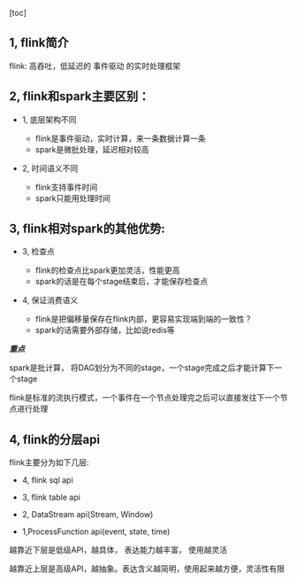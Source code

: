 [toc]

## 1, flink简介

flink:  高吞吐，低延迟的 事件驱动 的实时处理框架



## 2, flink和spark主要区别：

* 1, 底层架构不同

  * flink是事件驱动，实时计算，来一条数据计算一条
  * spark是微批处理，延迟相对较高

  

* 2, 时间语义不同

  * flink支持事件时间
  * spark只能用处理时间



## 3, flink相对spark的其他优势: 

* 3, 检查点
  * flink的检查点比spark更加灵活，性能更高
  * spark的话是在每个stage结束后，才能保存检查点



* 4, 保证消费语义
  * flink是把偏移量保存在flink内部，更容易实现端到端的一致性？
  * spark的话需要外部存储，比如说redis等



***重点***

spark是批计算， 将DAG划分为不同的stage，一个stage完成之后才能计算下一个stage

flink是标准的流执行模式，一个事件在一个节点处理完之后可以直接发往下一个节点进行处理





## 4, flink的分层api

flink主要分为如下几层:

* 4, flink sql api

* 3, flink table api

* 2, DataStream api(Stream, Window)

* 1,ProcessFunction api(event, state, time)

越靠近下层是低级API，越具体， 表达能力越丰富， 使用越灵活

越靠近上层是高级API，越抽象。表达含义越简明，使用起来越方便，灵活性有限











